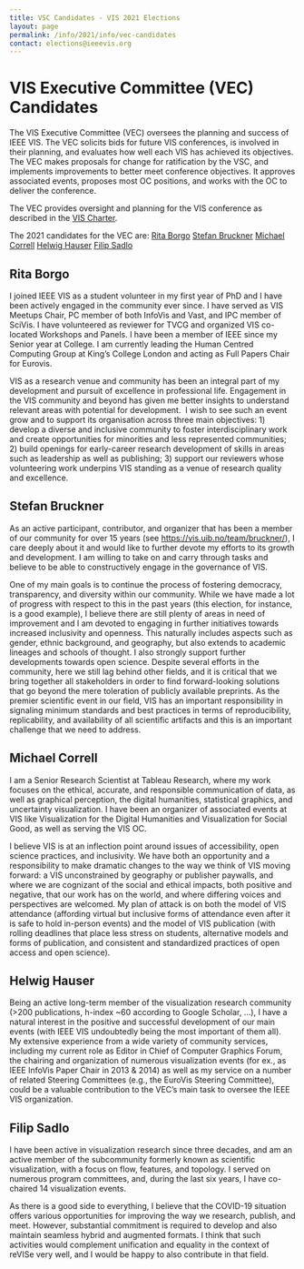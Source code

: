```yaml
---
title: VSC Candidates - VIS 2021 Elections
layout: page
permalink: /info/2021/info/vec-candidates
contact: elections@ieeevis.org
---
```


# VIS Executive Committee (VEC) Candidates 
The VIS Executive Committee (VEC) oversees the planning and success of IEEE VIS. The VEC solicits bids for future VIS conferences, is involved in their planning, and evaluates how well each VIS has achieved its objectives. The VEC makes proposals for change for ratification by the VSC, and implements improvements to better meet conference objectives. It approves associated events, proposes most OC positions, and works with the OC to deliver the conference.

The VEC provides oversight and planning for the VIS conference as described in the [VIS Charter](https://docs.google.com/document/d/1OlfURrAEbgH0w4Gn8rbe5WpO4zusdatshf_ZqB6YVF0/).

The 2021 candidates for the VEC are:
[Rita Borgo](#ritaborgo)
[Stefan Bruckner](#stefanbruckner)
[Michael Correll](#michaelcorrell)
[Helwig Hauser](#helwighauser)
[Filip Sadlo](#filipsadlo)

## <a name=“ritaborgo”></a>Rita Borgo
I joined IEEE VIS as a student volunteer in my first year of PhD and I have been actively engaged in the community ever since. I have served as VIS Meetups Chair, PC member of both InfoVis and Vast, and IPC member of SciVis. I have volunteered as reviewer for TVCG and organized VIS co-located Workshops and Panels. I have been a member of IEEE since my Senior year at College. I am currently leading the Human Centred Computing Group at King’s College London and acting as Full Papers Chair for Eurovis.

VIS as a research venue and community has been an integral part of my development and pursuit of excellence in professional life. Engagement in the VIS community and beyond has given me better insights to understand relevant areas with potential for development.  I wish to see such an event grow and to support its organisation across three main objectives: 1) develop a diverse and inclusive community to foster interdisciplinary work and create opportunities for minorities and less represented communities; 2) build openings for early-career research development of skills in areas such as leadership as well as publishing; 3) support our reviewers whose volunteering work underpins VIS standing as a venue of research quality and excellence.  

## <a name=“stefanbruckner”></a>Stefan Bruckner
As an active participant, contributor, and organizer that has been a member of our community for over 15 years (see https://vis.uib.no/team/bruckner/), I care deeply about it and would like to further devote my efforts to its growth and development. I am willing to take on and carry through tasks and believe to be able to constructively engage in the governance of VIS.

One of my main goals is to continue the process of fostering democracy, transparency, and diversity within our community. While we have made a lot of progress with respect to this in the past years (this election, for instance, is a good example), I believe there are still plenty of areas in need of improvement and I am devoted to engaging in further initiatives towards increased inclusivity and openness. This naturally includes aspects such as gender, ethnic background, and geography, but also extends to academic lineages and schools of thought. I also strongly support further developments towards open science. Despite several efforts in the community, here we still lag behind other fields, and it is critical that we bring together all stakeholders in order to find forward-looking solutions that go beyond the mere toleration of publicly available preprints. As the premier scientific event in our field, VIS has an important responsibility in signaling minimum standards and best practices in terms of reproducibility, replicability, and availability of all scientific artifacts and this is an important challenge that we need to address.

## <a name=“michaelcorrell”></a>Michael Correll 
I am a Senior Research Scientist at Tableau Research, where my work focuses on the ethical, accurate, and responsible communication of data, as well as graphical perception, the digital humanities, statistical graphics, and uncertainty visualization. I have been an organizer of associated events at VIS like Visualization for the Digital Humanities and Visualization for Social Good, as well as serving the VIS OC.

I believe VIS is at an inflection point around issues of accessibility, open science practices, and inclusivity. We have both an opportunity and a responsibility to make dramatic changes to the way we think of VIS moving forward: a VIS unconstrained by geography or publisher paywalls, and where we are cognizant of the social and ethical impacts, both positive and negative, that our work has on the world, and where differing voices and perspectives are welcomed. My plan of attack is on both the model of VIS attendance (affording virtual but inclusive forms of attendance even after it is safe to hold in-person events) and the model of VIS publication (with rolling deadlines that place less stress on students, alternative models and forms of publication, and consistent and standardized practices of open access and open science).

## <a name=“helwighauser”></a>Helwig Hauser 
Being an active long-term member of the visualization research community
(>200 publications, h-index ~60 according to Google Scholar, ...), I
have a natural interest in the positive and successful development of
our main events (with IEEE VIS undoubtedly being the most important of
them all).  My extensive experience from a wide variety of community
services, including my current role as Editor in Chief of Computer
Graphics Forum, the chairing and organization of numerous visualization
events (for ex., as IEEE InfoVis Paper Chair in 2013 & 2014) as well as
my service on a number of related Steering Committees (e.g., the EuroVis
Steering Committee), could be a valuable contribution to the VEC’s main
task to oversee the IEEE VIS organization.

## <a name=“filipsadlo”></a>Filip Sadlo
I have been active in visualization research since three decades, and am an active member of the subcommunity formerly known as scientific visualization, with a focus on flow, features, and topology. I served on numerous program committees, and, during the last six years, I have co-chaired 14 visualization events.

As there is a good side to everything, I believe that the COVID-19 situation offers various opportunities for improving the way we research, publish, and meet. However, substantial commitment is required to develop and also maintain seamless hybrid and augmented formats. I think that such activities would complement unification and equality in the context of reVISe very well, and I would be happy to also contribute in that field.
